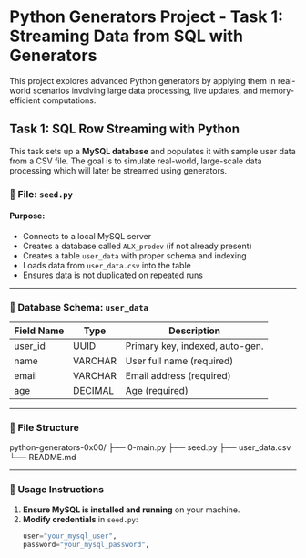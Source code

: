# Python Generators Project - Task 1: Streaming Data from SQL with Generators

This project explores advanced Python generators by applying them in real-world scenarios involving large data processing, live updates, and memory-efficient computations.

## Task 1: SQL Row Streaming with Python

This task sets up a **MySQL database** and populates it with sample user data from a CSV file. The goal is to simulate real-world, large-scale data processing which will later be streamed using generators.

### 🔧 File: `seed.py`

#### Purpose:
- Connects to a local MySQL server
- Creates a database called `ALX_prodev` (if not already present)
- Creates a table `user_data` with proper schema and indexing
- Loads data from `user_data.csv` into the table
- Ensures data is not duplicated on repeated runs

---

### 🧪 Database Schema: `user_data`

| Field Name | Type     | Description                       |
|------------|----------|-----------------------------------|
| user_id    | UUID     | Primary key, indexed, auto-gen.   |
| name       | VARCHAR  | User full name (required)         |
| email      | VARCHAR  | Email address (required)          |
| age        | DECIMAL  | Age (required)                    |

---

### 📁 File Structure

python-generators-0x00/
├── 0-main.py
├── seed.py
├── user_data.csv
└── README.md

---

### 🚀 Usage Instructions

1. **Ensure MySQL is installed and running** on your machine.
2. **Modify credentials** in `seed.py`:
   ```python
   user="your_mysql_user",
   password="your_mysql_password",
